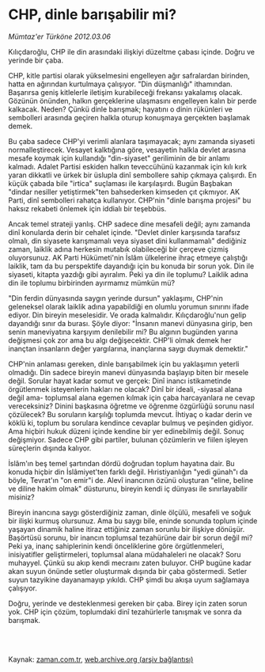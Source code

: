 # CHP, dinle barışabilir mi?

*Mümtaz'er Türköne 2012.03.06*

<td class="columnist-detail">
<p>Kılıçdaroğlu, CHP ile din arasındaki ilişkiyi düzeltme çabası içinde. Doğru ve yerinde bir çaba.</p>
<p>
<div id="haberMetinDiv">
<p>CHP, kitle partisi olarak yükselmesini engelleyen ağır safralardan birinden, hatta en ağırından kurtulmaya çalışıyor. "Din düşmanlığı" ithamından. Başarırsa geniş kitlelerle iletişim kurabileceği frekansı yakalamış olacak. Gözünün önünden, halkın gerçeklerine ulaşmasını engelleyen kalın bir perde kalkacak. Neden? Çünkü dinle barışmak; hayatını o dinin rükünleri ve sembolleri arasında geçiren halkla oturup konuşmaya gerçekten başlamak demek.
<p>Bu çaba sadece CHP'yi verimli alanlara taşımayacak; aynı zamanda siyaseti normalleştirecek. Vesayet kalktığına göre, vesayetin halkla devlet arasına mesafe koymak için kullandığı "din-siyaset" geriliminin de bir anlamı kalmadı. Adalet Partisi eskiden halkın teveccühünü kazanmak için kılı kırk yaran dikkatli ve ürkek bir üslupla dinî sembollere sahip çıkmaya çalışırdı. En küçük çabada bile "irtica" suçlaması ile karşılaşırdı. Bugün Başbakan "dindar nesiller yetiştirmek"ten bahsederken kimseden çıt çıkmıyor. AK Parti, dinî sembolleri rahatça kullanıyor. CHP'nin "dinle barışma projesi" bu haksız rekabeti önlemek için iddialı bir teşebbüs.
<p>Ancak temel strateji yanlış. CHP sadece dine mesafeli değil; aynı zamanda dinî konularda derin bir cehalet içinde. "Devlet dinler karşısında tarafsız olmalı, din siyasete karışmamalı veya siyaset dini kullanmamalı" dediğiniz zaman, laiklik adına herkesin mutabık olabileceği bir çerçeve çizmiş oluyorsunuz. AK Parti Hükümeti'nin İslâm ülkelerine ihraç etmeye çalıştığı laiklik, tam da bu perspektife dayandığı için bu konuda bir sorun yok. Din ile siyaseti, kitapta yazdığı gibi ayıralım. Peki ya din ile toplumu? Laiklik adına din ile toplumu birbirinden ayırmamız mümkün mü?
<p>"Din ferdin dünyasında saygın yerinde dursun" yaklaşımı, CHP'nin geleneksel olarak laiklik adına yapabildiği en olumlu yorumun sınırını ifade ediyor. Din bireyin meselesidir. Ve orada kalmalıdır. Kılıçdaroğlu'nun gelip dayandığı sınır da burası. Şöyle diyor: "İnsanın manevi dünyasına girip, ben senin maneviyatına karşıyım denilebilir mi? Bu algının bugünden yarına değişmesi çok zor ama bu algı değişecektir. CHP'li olmak demek her inançtan insanların değer yargılarına, inançlarına saygı duymak demektir."
<p>CHP'nin anlaması gereken, dinle barışabilmek için bu yaklaşımın yeterli olmadığı. Din sadece bireyin manevi dünyasında başlayıp biten bir mesele değil. Sorular hayat kadar somut ve gerçek: Dinî inancı istikametinde örgütlenmek isteyenlerin hakları ne olacak? Dinî bir ideali, -siyasal alana değil ama- toplumsal alana egemen kılmak için çaba harcayanlara ne cevap vereceksiniz? Dinini başkasına öğretme ve öğrenme özgürlüğü sorunu nasıl çözülecek? Bu soruların karşılığı toplumda mevcut. İhtiyaç o kadar derin ve köklü ki, toplum bu sorulara kendince cevaplar bulmuş ve peşinden gidiyor. Ama hiçbiri hukuk düzeni içinde kendine bir yer edinebilmiş değil. Sonuç değişmiyor. Sadece CHP gibi partiler, bulunan çözümlerin ve fiilen işleyen süreçlerin dışında kalıyor.
<p>İslâm'ın beş temel şartından dördü doğrudan toplum hayatına dair. Bu konuda hiçbir din İslâmiyet'ten farklı değil. Hıristiyanlığın "yedi günah"ı da böyle, Tevrat'ın "on emir"i de. Alevî inancının özünü oluşturan "eline, beline ve diline hakim olmak" düsturunu, bireyin kendi iç dünyası ile sınırlayabilir misiniz?
<p>Bireyin inancına saygı gösterdiğiniz zaman, dinle ölçülü, mesafeli ve soğuk bir ilişki kurmuş olursunuz. Ama bu saygı bile, eninde sonunda toplum içinde yaşayan dinamik haline itiraz ettiğiniz zaman sorunlu bir ilişkiye dönüşür. Başörtüsü sorunu, bir inancın toplumsal tezahürüne dair bir sorun değil mi? Peki ya, inanç sahiplerinin kendi önceliklerine göre örgütlenmeleri, inisiyatifler geliştirmeleri, toplumsal alana müdahaleleri ne olacak? Soru muhayyel. Çünkü su akıp kendi mecraını zaten buluyor. CHP bugüne kadar akan suyun önünde setler oluşturmak dışında bir çaba göstermedi. Setler suyun tazyikine dayanamayıp yıkıldı. CHP şimdi bu akışa uyum sağlamaya çalışıyor.
<p>Doğru, yerinde ve desteklenmesi gereken bir çaba. Birey için zaten sorun yok. CHP için çözüm, toplumdaki dinî tezahürlerle tanışmak ve sonra da barışmak. </p></p></p></p></p></p></p></p></div>
</p>


<p><br>
		 </br></p></td>

Kaynak: [zaman.com.tr](http://zaman.com.tr/yazar.do?yazino=1255103), [web.archive.org (arşiv bağlantısı)](http://web.archive.org/web/20120313090205/http://www.zaman.com.tr:80/yazar.do?yazino=1255103)
